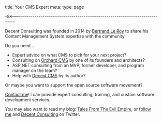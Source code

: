 title: Your CMS Expert
meta:
  type: page

-8<------------------------------------------------------------------------------

Decent Consulting was founded in 2014 by [Bertrand Le Roy][linkedin] to share his
Content Management System expertise with the community.

Do you need...

* Expert advice on what CMS to pick for your next project?
* Consulting on [Orchard CMS][orchard] by one of its founders and architects?
* ASP.NET consulting from an MVP, former developer, and program manager
  on the team?
* Help with [Decent CMS][decent] by its author?

Or maybe you want to support the open source software movement?

[Contact me][contact]! I can provide expert consulting, training,
and custom software development services.

You may also want to read my blog: [Tales From The Evil Empire][blog],
or [follow me][bleroy] and [Decent Consulting][twitter] on Twitter.

  [contact]: /contact
  [blog]:    http://weblogs.asp.net/bleroy
  [bleroy]:  https://twitter.com/bleroy
  [twitter]: https://twitter.com/decentconsult
  [linkedin]:https://www.linkedin.com/in/beleroy/
  [orchard]: http://orchardproject.net
  [decent]:  https://github.com/DecentCMS/DecentCMS